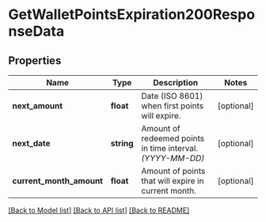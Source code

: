 # GetWalletPointsExpiration200ResponseData

## Properties
Name | Type | Description | Notes
------------ | ------------- | ------------- | -------------
**next_amount** | **float** | Date (ISO 8601) when first points will expire. | [optional] 
**next_date** | **string** | Amount of redeemed points in time interval. *(YYYY-MM-DD)* | [optional] 
**current_month_amount** | **float** | Amount of points that will expire in current month. | [optional] 

[[Back to Model list]](../../README.md#documentation-for-models) [[Back to API list]](../../README.md#documentation-for-api-endpoints) [[Back to README]](../../README.md)

